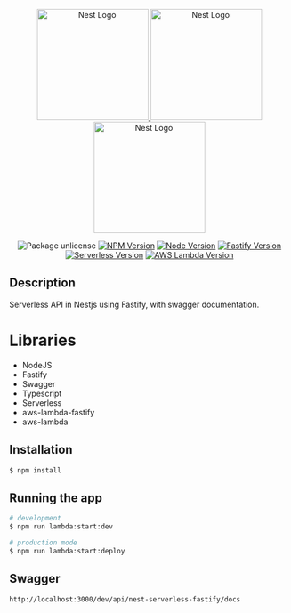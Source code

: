 <p align="center">
  <a href="http://nestjs.com/" target="blank">
    <img src="https://nestjs.com/img/logo-small.svg" width="200" alt="Nest Logo" />
  </a>
  <a href="http://nestjs.com/" target="blank">
    <img src="https://github.com/lurickardo/nest-serverless-fastify/assets/34722198/6306b1e6-33bf-4205-94aa-fad0bcf712e1" width="200" alt="Nest Logo" />
  </a>
  <a href="http://nestjs.com/" target="blank">
    <img src="https://github.com/lurickardo/nest-serverless-fastify/assets/34722198/7bb6c03f-3926-4870-bb0a-095bda17c059" width="200" alt="Nest Logo" />
  </a>
</p>

[circleci-image]: https://img.shields.io/circleci/build/github/nestjs/nest/master?token=abc123def456
[circleci-url]: https://circleci.com/gh/nestjs/nest

  <p align="center"></p>
    <p align="center">
      <a><img src="https://img.shields.io/badge/license-UNLICENSED-green" alt="Package unlicense" /></a>
      <a href="https://www.npmjs.com" target="_blank"><img src="https://img.shields.io/badge/npm-v9.5.1-green?logo=npm" alt="NPM Version" /></a>
      <a href="https://nodejs.org/en" target="_blank"><img src="https://img.shields.io/badge/node-v18.16-green?logo=nodedotjs" alt="Node Version"></a>
      <a href="https://fastify.dev" target="_blank"><img src="https://img.shields.io/badge/fastify-v4.18-green?logo=fastify" alt="Fastify Version"></a>
      <a href="https://www.serverless.com" target="_blank"><img src="https://img.shields.io/badge/serverless-v3.34-green?logo=serverless" alt="Serverless Version"></a>
      <a href="https://www.serverless.com" target="_blank"><img src="https://img.shields.io/badge/aws_lambda-v1.0.7-green?logo=awslambda" alt="AWS Lambda Version"></a>
    </p>
    
## Description

Serverless API in Nestjs using Fastify, with swagger documentation.

# Libraries

- NodeJS
- Fastify
- Swagger
- Typescript
- Serverless
- aws-lambda-fastify
- aws-lambda

## Installation

```bash
$ npm install
```

## Running the app

```bash
# development
$ npm run lambda:start:dev

# production mode
$ npm run lambda:start:deploy
```

## Swagger

`http://localhost:3000/dev/api/nest-serverless-fastify/docs`
